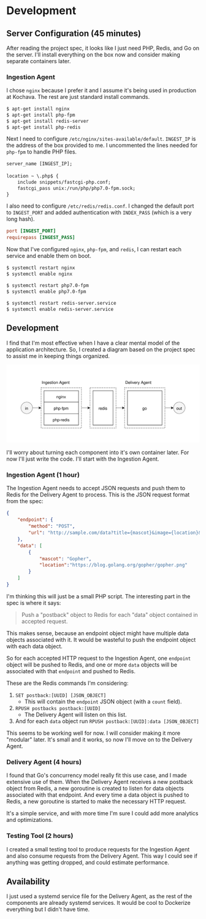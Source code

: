 # Development

## Server Configuration (45 minutes)

After reading the project spec, it looks like I just need PHP, Redis, and Go on the server. I'll install everything on the box now and consider making separate containers later.

### Ingestion Agent

I chose `nginx` because I prefer it and I assume it's being used in production at Kochava. The rest are just standard install commands.

```
$ apt-get install nginx
$ apt-get install php-fpm
$ apt-get install redis-server
$ apt-get install php-redis
```

Next I need to configure `/etc/nginx/sites-available/default`. `INGEST_IP` is the address of the box provided to me. I uncommented the lines needed for `php-fpm` to handle PHP files.

```nginx
server_name [INGEST_IP];

location ~ \.php$ {
	include snippets/fastcgi-php.conf;
	fastcgi_pass unix:/run/php/php7.0-fpm.sock;
}
```

I also need to configure `/etc/redis/redis.conf`. I changed the default port to `INGEST_PORT` and added authentication with `INDEX_PASS` (which is a very long hash).

```conf
port [INGEST_PORT]
requirepass [INGEST_PASS]
```

Now that I've configured `nginx`, `php-fpm`, and `redis`, I can restart each service and enable them on boot. 

```
$ systemctl restart nginx
$ systemctl enable nginx
```

```
$ systemctl restart php7.0-fpm
$ systemctl enable php7.0-fpm
```

```
$ systemctl restart redis-server.service
$ systemctl enable redis-server.service
```

## Development

I find that I'm most effective when I have a clear mental model of the application architecture. So, I created a diagram based on the project spec to assist me in keeping things organized.

<p align="center">
	<img src="img/1.svg" />
</p>

I'll worry about turning each component into it's own container later. For now I'll just write the code. I'll start with the Ingestion Agent. 

### Ingestion Agent (1 hour)

The Ingestion Agent needs to accept JSON requests and push them to Redis for the Delivery Agent to process. This is the JSON request format from the spec:

```json
{
	"endpoint": {
		"method": "POST",
		"url": "http://sample.com/data?title={mascot}&image={location}&foo={bar}"
	},
	"data": [
		{
			"mascot": "Gopher",
			"location":"https://blog.golang.org/gopher/gopher.png"
		}
	]
}
```

I'm thinking this will just be a small PHP script. The interesting part in the spec is where it says:

> Push a "postback" object to Redis for each "data" object contained in accepted request.

This makes sense, because an endpoint object might have multiple data objects associated with it. It would be wasteful to push the endpoint object with each data object.

So for each accepted HTTP request to the Ingestion Agent, one `endpoint` object will be pushed to Redis, and one or more `data` objects will be associated with that `endpoint` and pushed to Redis.

These are the Redis commands I'm considering:

1. `SET postback:[UUID] [JSON_OBJECT]`
	* This will contain the `endpoint` JSON object (with a `count` field).
2. `RPUSH postbacks postback:[UUID]`
	* The Delivery Agent will listen on this list.
3. And for each `data` object run `RPUSH postback:[UUID]:data [JSON_OBJECT]`

This seems to be working well for now. I will consider making it more "modular" later. It's small and it works, so now I'll move on to the Delivery Agent.

### Delivery Agent (4 hours)

I found that Go's concurrency model really fit this use case, and I made extensive use of them. When the Delivery Agent receives a new postback object from Redis, a new goroutine is created to listen for data objects associated with that endpoint. And every time a data object is pushed to Redis, a new goroutine is started to make the necessary HTTP request.

It's a simple service, and with more time I'm sure I could add more analytics and optimizations.

### Testing Tool (2 hours)

I created a small testing tool to produce requests for the Ingestion Agent and also consume requests from the Delivery Agent. This way I could see if anything was getting dropped, and could estimate performance.

## Availability

I just used a systemd service file for the Delivery Agent, as the rest of the components are already systemd services. It would be cool to Dockerize everything but I didn't have time.










